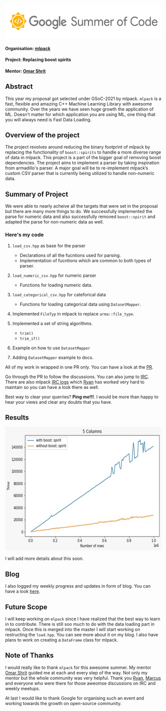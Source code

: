 <p align="center">
  <img width="556" height="112" src="https://github.com/heisenbuug/GSoC-2021-Work-Report/blob/main/src/logo.png">
</p>

#### Organisation: [mlpack](https://github.com/mlpack)

#### Project: Replacing boost spirits

#### Mentor: [Omar Shrit](https://github.com/shrit)

## Abstract

This year my proposal got selected under GSoC-2021 by mlpack. `mlpack` is a fast, flexible and amazing C++ Machine Learning Library with awesome community. Over the years we have seen huge growth the application of ML. Doesn't matter for which application you are using ML, one thing that you will always need is Fast Data Loading.

## Overview of the project

The project revolves around reducing the binary footprint of mlpack by replacing the functionality of `boost::spirits` to handle a more diverse range of data in mlpack. This project is a part of the bigger goal of removing boost dependencies. The project aims to implement a parser by taking inspiration from armadillo's parser. A major goal will be to re-implement mlpack’s custom CSV parser that is currently being utilized to handle non-numeric data.

## Summary of Project

We were able to nearly acheive all the targets that were set in the proposal but there are many more things to do. We successfully implemented the parse for numeric data and also successfully removed `boost::spirit` and adapted the parse for non-numeric data as well.

### Here's my code

1. `load_csv.hpp` as base for the parser
    * Declarations of all the fucntions used for parsing.
    * Implementation of fucntions which are common to both types of parser.

2. `load_numeric_csv.hpp` for numeric parser
    * Functions for loading numeric data.

3. `load_categorical_csv.hpp` for cateforical data
    * Functions for loading categorical data using `DatasetMapper`.

4. Implemented `FileTyp` in mlpack to replace `arma::file_type`.

5. Implemented a set of string algorithms.
    * `trim()`
    * `trim_if()`

6. Example on how to use `DatasetMapper`

7. Adding `DatasetMapper` example to docs.

All of my work in wrapped in one PR only. You can have a look at the [PR](https://github.com/mlpack/mlpack/pull/2942).

Go through the PR to follow the discussions. You can also jump to [IRC](https://gitter.im/mlpack/mlpack). There are also mlpack [IRC logs](https://www.mlpack.org/irc/logs-all.html) which [Ryan](https://github.com/rcurtin) has worked very hard to maintain so you can have a look there as well.

 Best way to clear your querries? **Ping me!!!**. I would be more than happy to hear your views and clear any doubts that you have.

## Results
<p align="center">
  <img width="600" height="400" src="https://github.com/heisenbuug/GSoC-2021-Work-Report/blob/main/src/speedup.jpeg">
</p>

I will add more details about this soon.

## Blog

I also logged my weekly progress and updates in form of blog. You can have a look [here](https://heisenbuug.github.io/).

## Future Scope

I will keep working on `mlpack` since I have realized that the best way to learn in to contribute. There is still soo much to do with the data loading part in mlpack. Once this is merged into the master I will start working on restructing the `load.hpp`. You can see more about it on my blog. I also have plans to work on creating a `DataFrame` class for mlpack.

## Note of Thanks

I would really like to thank `mlpack` for this awesome summer. My mentor [Omar Shrit](https://github.com/shrit) guided me at each and every step of the way. Not only my mentor but the whole community was very helpful. Thank you [Ryan](https://github.com/rcurtin), [Marcus](https://github.com/zoq) and everyone who were there for those aweomse discussions on IRC and weekly meetups.

At last I would like to thank Google for organising such an event and working towards the growth on open-source community.

























